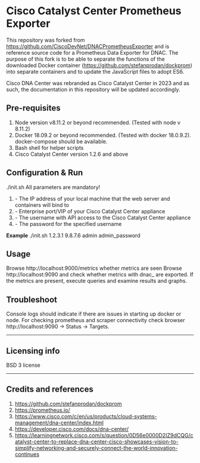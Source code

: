 # Cisco Catalyst Center Prometheus Exporter

This repository was forked from https://github.com/CiscoDevNet/DNACPrometheusExporter and is reference source code for a Prometheus Data Exporter for DNAC. The purpose of this fork is to be able to separate the functions of the downloaded Docker container (https://github.com/stefanprodan/dockprom) into separate containers and to update the JavaScript files to adopt ES6.

Cisco DNA Center was rebranded as Cisco Catalyst Center in 2023 and as such, the documentation in this repository will be updated accordingly.

## Pre-requisites
1. Node version v8.11.2 or beyond recommended.  (Tested with node v 8.11.2)
2. Docker 18.09.2 or beyond recommended. (Tested with docker 18.0.9.2).  docker-compose should be available.
3. Bash shell for helper scripts
4. Cisco Catalyst Center version 1.2.6 and above

## Configuration & Run
./init.sh <Local Machine IP Address> <DNAC IP Address> <DNAC admin user> <DNAC admin password>
All parameters are mandatory!
1. <Local Machine IP Address> - The IP address of your local machine that the web server and containers will bind to
2. <DNAC IP Address> - Enterprise port/VIP of your Cisco Catalyst Center appliance
3. <DNAC admin user> - The username with API access to the Cisco Catalyst Center appliance
4. <DNAC admin password> - The password for the specified username

**Example**
./init.sh 1.2.3.1 9.8.7.6 admin admin_password

## Usage
Browse http://localhost:9000/metrics whether metrics are seen
Browse http://localhost:9090 and check whether metrics with dnac_ are exported.
If the metrics are present, execute queries and examine results and graphs.  

## Troubleshoot
Console logs should indicate if there are issues in starting up docker or node.
For checking prometheus and scraper connectivity check browser http://localhost:9090 -> Status -> Targets.

----

## Licensing info
BSD 3 license

----

## Credits and references

1. https://github.com/stefanprodan/dockprom
2. https://prometheus.io/
3. https://www.cisco.com/c/en/us/products/cloud-systems-management/dna-center/index.html
4. https://developer.cisco.com/docs/dna-center/
5. https://learningnetwork.cisco.com/s/question/0D56e0000D2IZ9dCQG/catalyst-center-to-replace-dna-center-cisco-showcases-vision-to-simplify-networking-and-securely-connect-the-world-innovation-continues
